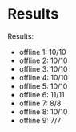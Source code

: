 # Results
Results:
- offline 1: 10/10
- offline 2: 10/10
- offline 3: 10/10
- offline 4: 10/10
- offline 5: 10/10
- offline 6: 11/11
- offline 7: 8/8
- offline 8: 10/10
- offline 9: 7/7